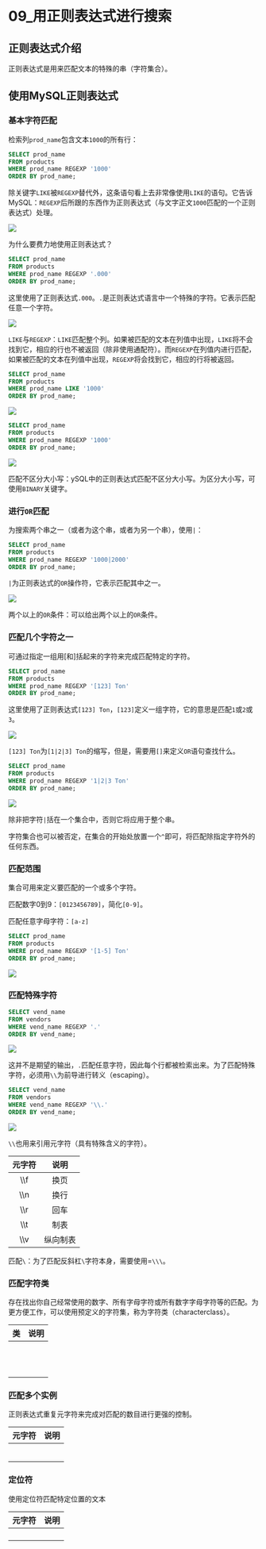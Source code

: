 # 09_用正则表达式进行搜索

## 正则表达式介绍

正则表达式是用来匹配文本的特殊的串（字符集合）。

## 使用MySQL正则表达式

### 基本字符匹配

检索列`prod_name`包含文本`1000`的所有行：

```sql
SELECT prod_name
FROM products
WHERE prod_name REGEXP '1000'
ORDER BY prod_name;
```

除关键字`LIKE`被`REGEXP`替代外，这条语句看上去非常像使用`LIKE`的语句。它告诉MySQL：`REGEXP`后所跟的东西作为正则表达式（与文字正文`1000`匹配的一个正则表达式）处理。

![](assets\imgs\Snipaste_2024-12-19_08-35-37.png)

为什么要费力地使用正则表达式？

```sql
SELECT prod_name
FROM products
WHERE prod_name REGEXP '.000'
ORDER BY prod_name;
```

这里使用了正则表达式`.000`。`.`是正则表达式语言中一个特殊的字符。它表示匹配任意一个字符。

![](assets\imgs\Snipaste_2024-12-19_08-38-30.png)

`LIKE`与`REGEXP`：`LIKE`匹配整个列。如果被匹配的文本在列值中出现，`LIKE`将不会找到它，相应的行也不被返回（除非使用通配符）。而`REGEXP`在列值内进行匹配，如果被匹配的文本在列值中出现，`REGEXP`将会找到它，相应的行将被返回。

```sql
SELECT prod_name
FROM products
WHERE prod_name LIKE '1000'
ORDER BY prod_name;
```

![](assets\imgs\Snipaste_2024-12-19_08-44-21.png)

```sql
SELECT prod_name
FROM products
WHERE prod_name REGEXP '1000'
ORDER BY prod_name;
```

![](assets\imgs\Snipaste_2024-12-19_08-35-37.png)

匹配不区分大小写：ySQL中的正则表达式匹配不区分大小写。为区分大小写，可使用`BINARY`关键字。

### 进行`OR`匹配

为搜索两个串之一（或者为这个串，或者为另一个串），使用`|`：

```sql
SELECT prod_name
FROM products
WHERE prod_name REGEXP '1000|2000'
ORDER BY prod_name;
```

`|`为正则表达式的`OR`操作符，它表示匹配其中之一。

![](assets\imgs\Snipaste_2024-12-19_08-48-41.png)

两个以上的`OR`条件：可以给出两个以上的`OR`条件。

### 匹配几个字符之一

可通过指定一组用[和]括起来的字符来完成匹配特定的字符。

```sql
SELECT prod_name
FROM products
WHERE prod_name REGEXP '[123] Ton'
ORDER BY prod_name;
```

这里使用了正则表达式`[123] Ton`，`[123]`定义一组字符，它的意思是匹配`1`或`2`或`3`。

![](assets\imgs\Snipaste_2024-12-19_08-53-25.png)

`[123] Ton`为`[1|2|3] Ton`的缩写，但是，需要用`[]`来定义`OR`语句查找什么。

```sql
SELECT prod_name
FROM products
WHERE prod_name REGEXP '1|2|3 Ton'
ORDER BY prod_name;
```

![](assets\imgs\Snipaste_2024-12-19_08-58-39.png)

除非把字符`|`括在一个集合中，否则它将应用于整个串。

字符集合也可以被否定，在集合的开始处放置一个`^`即可，将匹配除指定字符外的任何东西。

### 匹配范围

集合可用来定义要匹配的一个或多个字符。

匹配数字0到9：`[0123456789]`，简化`[0-9]`。

匹配任意字母字符：`[a-z]`

```sql
SELECT prod_name
FROM products
WHERE prod_name REGEXP '[1-5] Ton'
ORDER BY prod_name;
```

![](assets\imgs\Snipaste_2024-12-19_09-03-55.png)

### 匹配特殊字符

```sql
SELECT vend_name
FROM vendors
WHERE vend_name REGEXP '.'
ORDER BY vend_name;
```

![](assets\imgs\Snipaste_2024-12-19_09-05-56.png)

这并不是期望的输出，`.`匹配任意字符，因此每个行都被检索出来。为了匹配特殊字符，必须用`\\`为前导进行转义（escaping）。

```sql
SELECT vend_name
FROM vendors
WHERE vend_name REGEXP '\\.'
ORDER BY vend_name;
```

![](assets\imgs\Snipaste_2024-12-19_09-07-42.png)

`\\`也用来引用元字符（具有特殊含义的字符）。

| 元字符 |   说明   |
| :----: | :------: |
|  \\\f  |   换页   |
|  \\\n  |   换行   |
|  \\\r  |   回车   |
|  \\\t  |   制表   |
|  \\\v  | 纵向制表 |

匹配`\`：为了匹配反斜杠`\`字符本身，需要使用=`\\\`。

### 匹配字符类

存在找出你自己经常使用的数字、所有字母字符或所有数字字母字符等的匹配。为更方便工作，可以使用预定义的字符集，称为字符类（characterclass）。

|  类  | 说明 |
| :--: | :--: |
|      |      |
|      |      |
|      |      |
|      |      |
|      |      |
|      |      |
|      |      |
|      |      |
|      |      |
|      |      |
|      |      |
|      |      |



### 匹配多个实例

正则表达式重复元字符来完成对匹配的数目进行更强的控制。

| 元字符 | 说明 |
| :----: | :--: |
|        |      |
|        |      |
|        |      |
|        |      |
|        |      |
|        |      |

### 定位符

使用定位符匹配特定位置的文本

| 元字符 | 说明 |
| :----: | :--: |
|        |      |
|        |      |
|        |      |
|        |      |

